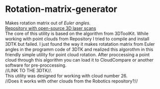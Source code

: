 # Rotation-matrix-generator
Makes rotation matrix out of *Euler angles*.  
[Repository with open-source 3D laser scans](http://kos.informatik.uni-osnabrueck.de/3Dscans/)  
The core of this utility is based on the algorithm from 3DToolKit. While working with point clouds from Repository I tried to compile and install 3DTK but failed. I just found the way it makes rotatation matrix from Euler angles in the programm code of 3DTK and realized this algorothm in this friendly simple utility for point cloud rotation. After proccessing a point cloud through this algorithm you can load it to CloudCompare or another software for pre-proccessing.  
//LINK TO THE 3DTK//.   
This utility was designed for working with cloud number 26.  
//Does it works with other clouds from the Robotics repository?//  
